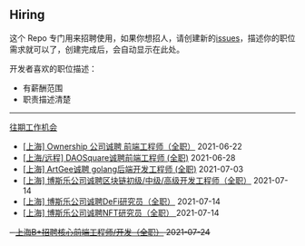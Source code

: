 ## Hiring

这个 Repo 专门用来招聘使用，如果你想招人，请创建新的[issues](https://github.com/rebase-network/who-is-hiring/issues/)，描述你的职位需求就可以了，创建完成后，会自动显示在此处。

开发者喜欢的职位描述：
- 有薪酬范围
- 职责描述清楚

---

[往期工作机会](./jobs.md)
- [[上海] Ownership 公司诚聘 前端工程师（全职）](https://github.com/rebase-network/who-is-hiring/issues/8) 2021-06-22
- [[上海/远程] DAOSquare诚聘前端工程师 (全职)](https://github.com/rebase-network/who-is-hiring/issues/9) 2021-06-28
- [[上海] ArtGee诚聘 golang后端开发工程师 (全职)](https://github.com/rebase-network/who-is-hiring/issues/10) 2021-07-03
- [[上海] 博斯乐公司诚聘区块链初级/中级/高级开发工程师（全职）](https://github.com/rebase-network/who-is-hiring/issues/11) 2021-07-14
- [[上海] 博斯乐公司诚聘DeFi研究员（全职）](https://github.com/rebase-network/who-is-hiring/issues/12) 2021-07-14
- [[上海] 博斯乐公司诚聘NFT研究员（全职） ](https://github.com/rebase-network/who-is-hiring/issues/13) 2021-07-14
 
~~- [上海B+招聘核心前端工程师/开发（全职）](https://github.com/rebase-network/who-is-hiring/issues/14) 2021-07-24~~
